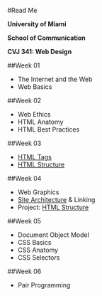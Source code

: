 #Read Me

**University of Miami**

**School of Communication**

**CVJ 341: Web Design**

##Week 01
- The Internet and the Web
- Web Basics

##Week 02
- Web Ethics
- HTML Anatomy
- HTML Best Practices

##Week 03
- [HTML Tags](https://github.com/thegeekprof/web-page-sample)
- [HTML Structure](https://github.com/thegeekprof/html-structure)

##Week 04
- Web Graphics
- [Site Architecture](https://github.com/thegeekprof/site-architecture) & Linking
- Project: [HTML Structure](https://github.com/thegeekprof/project-structure)

##Week 05
- Document Object Model
- CSS Basics
- CSS Anatomy
- CSS Selectors

##Week 06
- Pair Programming